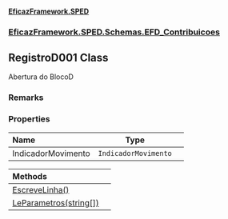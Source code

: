 #### [EficazFramework.SPED](EficazFrameworkSPED.md 'EficazFramework SPED')
### [EficazFramework.SPED.Schemas.EFD_Contribuicoes](EficazFramework.SPED.Schemas.EFD_Contribuicoes.md 'EficazFramework.SPED.Schemas.EFD_Contribuicoes')

## RegistroD001 Class

Abertura do BlocoD

### Remarks
### Properties

| Name | Type | |
| :--- | :---: | :--- |
| IndicadorMovimento | `IndicadorMovimento` |  |

| Methods | |
| :--- | :--- |
| [EscreveLinha()](EficazFramework.SPED.Schemas.EFD_Contribuicoes/RegistroD001/EscreveLinha().md 'EficazFramework.SPED.Schemas.EFD_Contribuicoes.RegistroD001.EscreveLinha()') | |
| [LeParametros(string[])](EficazFramework.SPED.Schemas.EFD_Contribuicoes/RegistroD001/LeParametros(string[]).md 'EficazFramework.SPED.Schemas.EFD_Contribuicoes.RegistroD001.LeParametros(string[])') | |
